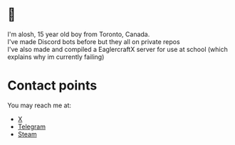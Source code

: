 # 👋

I'm alosh, 15 year old boy from Toronto, Canada. <br>
I've made Discord bots before but they all on private repos <br>
I've also made and compiled a EaglercraftX server for use at school (which explains why im currently failing) <br>

# Contact points
You may reach me at: <br>
- [X](https://x.com/aloshhTM)
- [Telegram](https://t.me/aloshTM) 
- [Steam](https://steamcommunity.com/id/aloshTM/)
